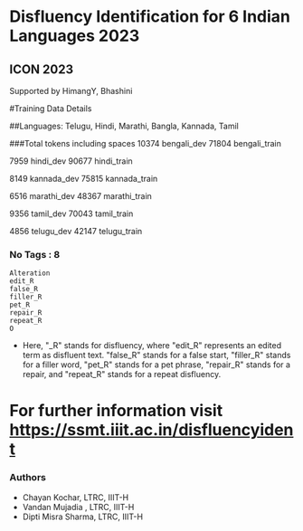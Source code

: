 # Disfluency Identification for 6 Indian Languages 2023
## ICON 2023
Supported by HimangY, Bhashini

#Training Data Details

##Languages: Telugu, Hindi, Marathi, Bangla, Kannada, Tamil

###Total tokens including spaces
  10374 bengali_dev
  71804 bengali_train
  
   7959 hindi_dev
  90677 hindi_train
  
   8149 kannada_dev
  75815 kannada_train
  
   6516 marathi_dev
  48367 marathi_train
  
   9356 tamil_dev
  70043 tamil_train
  
   4856 telugu_dev
  42147 telugu_train

### No Tags : 8
	Alteration
	edit_R
	false_R
	filler_R
	pet_R
	repair_R
	repeat_R
	O

- Here, "_R" stands for disfluency, where "edit_R" represents an edited term as disfluent text. "false_R" stands for a false start, "filler_R" stands for a filler word, "pet_R" stands for a pet phrase, "repair_R" stands for a repair, and "repeat_R" stands for a repeat disfluency.


# For further information visit https://ssmt.iiit.ac.in/disfluencyident

### Authors


- Chayan Kochar, LTRC, IIIT-H
- Vandan Mujadia , LTRC, IIIT-H
- Dipti Misra Sharma, LTRC, IIIT-H
